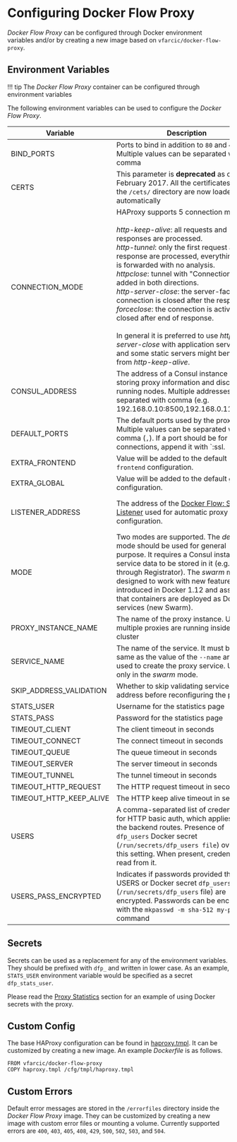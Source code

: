 # Configuring Docker Flow Proxy

*Docker Flow Proxy* can be configured through Docker environment variables and/or by creating a new image based on `vfarcic/docker-flow-proxy`.

## Environment Variables

!!! tip
	The *Docker Flow Proxy* container can be configured through environment variables

The following environment variables can be used to configure the *Docker Flow Proxy*.

|Variable           |Description                                               |Required|Default|Example|
|-------------------|----------------------------------------------------------|--------|-------|-------|
|BIND_PORTS         |Ports to bind in addition to `80` and `443`. Multiple values can be separated with comma|No| |8085, 8086|
|CERTS              |This parameter is **deprecated** as of February 2017. All the certificates from the `/cets/` directory are now loaded automatically| | | |
|CONNECTION_MODE    |HAProxy supports 5 connection modes.<br><br>*http-keep-alive*: all requests and responses are processed.<br>*http-tunnel*: only the first request and response are processed, everything else is forwarded with no analysis.<br>*httpclose*: tunnel with "Connection: close" added in both directions.<br>*http-server-close*: the server-facing connection is closed after the response.<br>*forceclose*: the connection is actively closed after end of response.<br><br>In general it is preferred to use *http-server-close* with application servers, and some static servers might benefit from *http-keep-alive*.|No|http-server-close|http-keep-alive|
|CONSUL_ADDRESS     |The address of a Consul instance used for storing proxy information and discovering running nodes.  Multiple addresses can be separated with comma (e.g. 192.168.0.10:8500,192.168.0.11:8500).|Only in the *default* mode| |192.168.0.10:8500|
|DEFAULT_PORTS      |The default ports used by the proxy. Multiple values can be separated with comma (`,`). If a port should be for SSL connections, append it with `:ssl.|No|80,443:ssl| |
|EXTRA_FRONTEND     |Value will be added to the default `frontend` configuration.|No    | | |
|EXTRA_GLOBAL       |Value will be added to the default `global` configuration.|No      | | |
|LISTENER_ADDRESS   |The address of the [Docker Flow: Swarm Listener](https://github.com/vfarcic/docker-flow-swarm-listener) used for automatic proxy configuration.|Only in the *swarm* mode| |swarm-listener|
|MODE               |Two modes are supported. The *default* mode should be used for general purpose. It requires a Consul instance and service data to be stored in it (e.g. through Registrator). The *swarm* mode is designed to work with new features introduced in Docker 1.12 and assumes that containers are deployed as Docker services (new Swarm).|No      |default|swarm|
|PROXY_INSTANCE_NAME|The name of the proxy instance. Useful if multiple proxies are running inside a cluster|No|docker-flow|docker-flow|
|SERVICE_NAME       |The name of the service. It must be the same as the value of the `--name` argument used to create the proxy service. Used only in the *swarm* mode.|No|proxy|my-proxy|
|SKIP_ADDRESS_VALIDATION|Whether to skip validating service address before reconfiguring the proxy.|No|false|true|
|STATS_USER         |Username for the statistics page                          |No      |admin  |my-user|
|STATS_PASS         |Password for the statistics page                          |No      |admin  |my-pass|
|TIMEOUT_CLIENT     |The client timeout in seconds                             |No      |20     |5      |
|TIMEOUT_CONNECT    |The connect timeout in seconds                            |No      |5      |3      |
|TIMEOUT_QUEUE      |The queue timeout in seconds                              |No      |30     |10     |
|TIMEOUT_SERVER     |The server timeout in seconds                             |No      |20     |5      |
|TIMEOUT_TUNNEL     |The tunnel timeout in seconds                             |No      |3600   |1800   |
|TIMEOUT_HTTP_REQUEST|The HTTP request timeout in seconds                      |No      |5      |3      |
|TIMEOUT_HTTP_KEEP_ALIVE|The HTTP keep alive timeout in seconds                |No      |15     |10     |
|USERS              |A comma-separated list of credentials(<user>:<pass>) for HTTP basic auth, which applies to all the backend routes. Presence of `dfp_users` Docker secret (`/run/secrets/dfp_users file`) overrides this setting. When present, credentials are read from it. |No| |user1:pass1, user2:pass2|
|USERS_PASS_ENCRYPTED| Indicates if passwords provided through USERS or Docker secret `dfp_users` (`/run/secrets/dfp_users` file) are encrypted. Passwords can be encrypted with the `mkpasswd -m sha-512 my-password` command |No| false |true|

## Secrets

Secrets can be used as a replacement for any of the environment variables. They should be prefixed with `dfp_` and written in lower case. As an example, `STATS_USER` environment variable would be specified as a secret `dfp_stats_user`.

Please read the [Proxy Statistics](https://proxy.dockerflow.com/swarm-mode-auto/#proxy-statistics) section for an example of using Docker secrets with the proxy.

## Custom Config

The base HAProxy configuration can be found in [haproxy.tmpl](haproxy.tmpl). It can be customized by creating a new image. An example *Dockerfile* is as follows.

```
FROM vfarcic/docker-flow-proxy
COPY haproxy.tmpl /cfg/tmpl/haproxy.tmpl
```

## Custom Errors

Default error messages are stored in the `/errorfiles` directory inside the *Docker Flow Proxy* image. They can be customized by creating a new image with custom error files or mounting a volume. Currently supported errors are `400`, `403`, `405`, `408`, `429`, `500`, `502`, `503`, and `504`.
